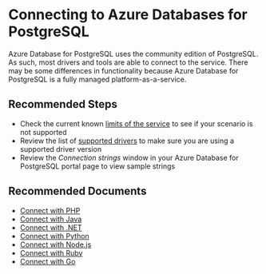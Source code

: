 <properties
    pageTitle="Connecting to PostgreSQL"
    description="Connecting to PostgreSQL"
    service="microsoft.dbforpostgresql"
    resource="servers"
    authors="jan-eng"
    ms.author="janeng"
    displayOrder="340"
    selfHelpType="resource"
    supportTopicIds="32639972"
    resourceTags="servers, databases"
    productPesIds="16222"
    cloudEnvironments="public"
    articleId="97d8ae39-61c1-4046-b1bb-f64f37742a9c"
/>

# Connecting to Azure Databases for PostgreSQL

Azure Database for PostgreSQL uses the community edition of PostgreSQL. As such, most drivers and tools are able to connect to the service. There may be some differences in functionality because Azure Database for PostgreSQL is a fully managed platform-as-a-service.

## **Recommended Steps**

* Check the current known [limits of the service](https://docs.microsoft.com/azure/postgresql/concepts-limits) to see if your scenario is not supported
* Review the list of [supported drivers](https://docs.microsoft.com/azure/postgresql/concepts-connection-libraries) to make sure you are using a supported driver version
* Review the *Connection strings* window in your Azure Database for PostgreSQL portal page to view sample strings

## **Recommended Documents**

* [Connect with PHP](https://docs.microsoft.com/azure/postgresql/connect-php)<br>
* [Connect with Java](https://docs.microsoft.com/azure/postgresql/connect-java)<br>
* [Connect with .NET](https://docs.microsoft.com/azure/postgresql/connect-csharp)<br>
* [Connect with Python](https://docs.microsoft.com/azure/postgresql/connect-python)<br>
* [Connect with Node.js](https://docs.microsoft.com/azure/postgresql/connect-nodejs)<br>
* [Connect with Ruby](https://docs.microsoft.com/azure/postgresql/connect-ruby)<br>
* [Connect with Go](https://docs.microsoft.com/azure/postgresql/connect-go)
